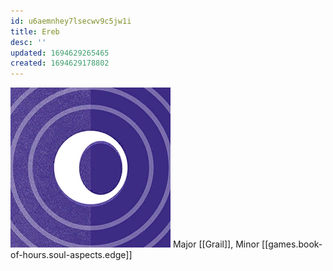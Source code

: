 ```yaml
---
id: u6aemnhey7lsecwv9c5jw1i
title: Ereb
desc: ''
updated: 1694629265465
created: 1694629178802
---
```

![](assets/ereb-icon.png)
Major [[Grail]], Minor [[games.book-of-hours.soul-aspects.edge]]

